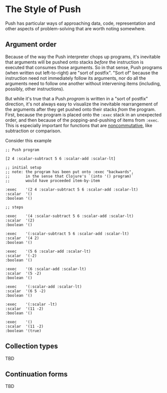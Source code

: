 # The Style of Push

Push has particular ways of approaching data, code, representation and other aspects of problem-solving that are worth noting somewhere.

## Argument order

Because of the way the Push interpreter chops up programs, it's inevitable that arguments will be pushed onto stacks _before_ the instruction is executed that consumes those arguments. So in that sense, Push programs (when written out left-to-right) are "sort of postfix". "Sort of" because the instruction need not immediately follow its arguments, nor do all the arguments need to follow one another without intervening items (including, possibly, other instructions).

But while it's true that a Push _program_ is written in a "sort of postfix" direction, it's not always easy to visualize the inevitable rearrangement of the arguments after they get pushed onto their stacks _from_ the program. First, because the program is placed onto the `:exec` stack in an unexpected order, and then because of the popping-and-pushing of items from `:exec`. This is especially important for functions that are [noncommutative](https://en.wikipedia.org/wiki/Commutative_property), like subtraction or comparison.

Consider this example

~~~text
;; Push program

[2 4 :scalar-subtract 5 6 :scalar-add :scalar-lt]

;; initial setup
;; note: the program has been put onto :exec "backwards",
;;       in the sense that Clojure's `(into '() program)`
;;       would have proceeded item-by-item

:exec    '(2 4 :scalar-subtract 5 6 :scalar-add :scalar-lt)
:scalar  '()
:boolean '()

;; steps

:exec    '(4 :scalar-subtract 5 6 :scalar-add :scalar-lt)
:scalar  '(2)
:boolean '()

:exec    '(:scalar-subtract 5 6 :scalar-add :scalar-lt)
:scalar  '(4 2)
:boolean '()

:exec    '(5 6 :scalar-add :scalar-lt)
:scalar  '(-2)
:boolean '()

:exec    '(6 :scalar-add :scalar-lt)
:scalar  '(5 -2)
:boolean '()

:exec    '(:scalar-add :scalar-lt)
:scalar  '(6 5 -2)
:boolean '()

:exec    '(:scalar -lt)
:scalar  '(11 -2)
:boolean '()

:exec    '()
:scalar  '(11 -2)
:boolean '(true)
~~~

## Collection types

TBD

## Continuation forms

TBD